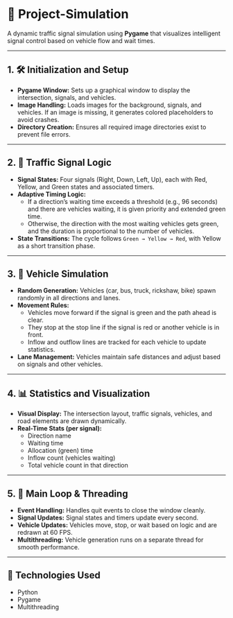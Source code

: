 # 🚦 Project-Simulation

A dynamic traffic signal simulation using **Pygame** that visualizes intelligent signal control based on vehicle flow and wait times.

---

## 1. 🛠️ Initialization and Setup

- **Pygame Window:** Sets up a graphical window to display the intersection, signals, and vehicles.
- **Image Handling:** Loads images for the background, signals, and vehicles. If an image is missing, it generates colored placeholders to avoid crashes.
- **Directory Creation:** Ensures all required image directories exist to prevent file errors.

---

## 2. 🚦 Traffic Signal Logic

- **Signal States:** Four signals (Right, Down, Left, Up), each with Red, Yellow, and Green states and associated timers.
- **Adaptive Timing Logic:**
  - If a direction’s waiting time exceeds a threshold (e.g., 96 seconds) and there are vehicles waiting, it is given priority and extended green time.
  - Otherwise, the direction with the most waiting vehicles gets green, and the duration is proportional to the number of vehicles.
- **State Transitions:** The cycle follows `Green → Yellow → Red`, with Yellow as a short transition phase.

---

## 3. 🚗 Vehicle Simulation

- **Random Generation:** Vehicles (car, bus, truck, rickshaw, bike) spawn randomly in all directions and lanes.
- **Movement Rules:**
  - Vehicles move forward if the signal is green and the path ahead is clear.
  - They stop at the stop line if the signal is red or another vehicle is in front.
  - Inflow and outflow lines are tracked for each vehicle to update statistics.
- **Lane Management:** Vehicles maintain safe distances and adjust based on signals and other vehicles.

---

## 4. 📊 Statistics and Visualization

- **Visual Display:** The intersection layout, traffic signals, vehicles, and road elements are drawn dynamically.
- **Real-Time Stats (per signal):**
  - Direction name
  - Waiting time
  - Allocation (green) time
  - Inflow count (vehicles waiting)
  - Total vehicle count in that direction

---

## 5. 🔁 Main Loop & Threading

- **Event Handling:** Handles quit events to close the window cleanly.
- **Signal Updates:** Signal states and timers update every second.
- **Vehicle Updates:** Vehicles move, stop, or wait based on logic and are redrawn at 60 FPS.
- **Multithreading:** Vehicle generation runs on a separate thread for smooth performance.

---

## 🧠 Technologies Used

- Python
- Pygame
- Multithreading


